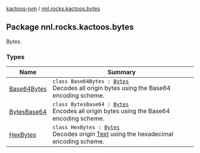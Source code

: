 [kactoos-jvm](../index.md) / [nnl.rocks.kactoos.bytes](./index.md)

## Package nnl.rocks.kactoos.bytes

Bytes.

### Types

| Name | Summary |
|---|---|
| [Base64Bytes](-base64-bytes/index.md) | `class Base64Bytes : `[`Bytes`](../nnl.rocks.kactoos/-bytes/index.md)<br>Decodes all origin bytes using the Base64 encoding scheme. |
| [BytesBase64](-bytes-base64/index.md) | `class BytesBase64 : `[`Bytes`](../nnl.rocks.kactoos/-bytes/index.md)<br>Encodes all origin bytes using the Base64 encoding scheme. |
| [HexBytes](-hex-bytes/index.md) | `class HexBytes : `[`Bytes`](../nnl.rocks.kactoos/-bytes/index.md)<br>Decodes origin [Text](../nnl.rocks.kactoos/-text/index.md) using the hexadecimal encoding scheme. |

